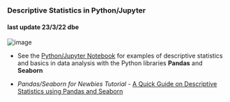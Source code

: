 ### Descriptive Statistics in Python/Jupyter
#### last update 23/3/22 dbe

![image](https://user-images.githubusercontent.com/52699611/159779822-ae047010-c86b-4d64-873c-1aae9cca0cd9.png)

+ See the [Python/Jupyter Notebook](https://github.com/sawubona-gmbh/BINA-FS23-WORK/blob/main/LB06-DescriptiveStatistics/Python/Python-JUPYTER-Descriptive-Statistics.ipynb) for examples of descriptive statistics and basics in data analysis with the Python libraries **Pandas** and **Seaborn** 

+ *Pandas/Seaborn for Newbies Tutorial* - [A Quick Guide on Descriptive Statistics using Pandas and Seaborn](https://towardsdatascience.com/a-quick-guide-on-descriptive-statistics-using-pandas-and-seaborn-2aadc7395f32) 
